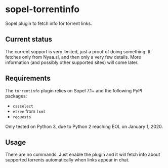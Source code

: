 # sopel-torrentinfo

Sopel plugin to fetch info for torrent links.

## Current status

The current support is very limited, just a proof of doing something. It
fetches only from Nyaa.si, and then only a very few details. More information
(and possibly other supported sites) will come later.

## Requirements

The `torrentinfo` plugin relies on Sopel 7.1+ and the following PyPI packages:

* `cssselect`
* `etree` from `lxml`
* `requests`

Only tested on Python 3, due to Python 2 reaching EOL on January 1, 2020.

## Usage

There are no commands. Just enable the plugin and it will fetch info about
supported torrents automatically when links appear in chat.
